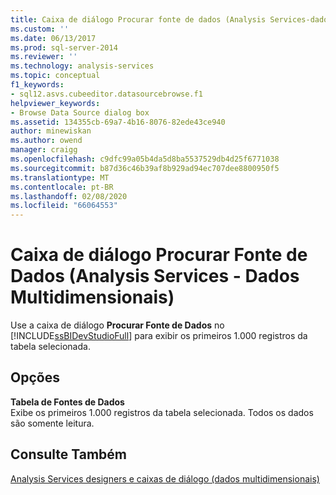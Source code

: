 ```yaml
---
title: Caixa de diálogo Procurar fonte de dados (Analysis Services-dados multidimensionais) | Microsoft Docs
ms.custom: ''
ms.date: 06/13/2017
ms.prod: sql-server-2014
ms.reviewer: ''
ms.technology: analysis-services
ms.topic: conceptual
f1_keywords:
- sql12.asvs.cubeeditor.datasourcebrowse.f1
helpviewer_keywords:
- Browse Data Source dialog box
ms.assetid: 134355cb-69a7-4b16-8076-82ede43ce940
author: minewiskan
ms.author: owend
manager: craigg
ms.openlocfilehash: c9dfc99a05b4da5d8ba5537529db4d25f6771038
ms.sourcegitcommit: b87d36c46b39af8b929ad94ec707dee8800950f5
ms.translationtype: MT
ms.contentlocale: pt-BR
ms.lasthandoff: 02/08/2020
ms.locfileid: "66064553"
---
```

# <a name="browse-data-source-dialog-box-analysis-services---multidimensional-data"></a>Caixa de diálogo Procurar Fonte de Dados (Analysis Services - Dados Multidimensionais)
  Use a caixa de diálogo **Procurar Fonte de Dados** no [!INCLUDE[ssBIDevStudioFull](../includes/ssbidevstudiofull-md.md)] para exibir os primeiros 1.000 registros da tabela selecionada.  
  
## <a name="options"></a>Opções  
 **Tabela de Fontes de Dados**  
 Exibe os primeiros 1.000 registros da tabela selecionada. Todos os dados são somente leitura.  
  
## <a name="see-also"></a>Consulte Também  
 [Analysis Services designers e caixas de diálogo &#40;dados multidimensionais&#41;](analysis-services-designers-and-dialog-boxes-multidimensional-data.md)  
  
  
